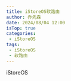 ```yaml
---
title: iStoreOS软路由
author: 乔先森
date: 2024/08/04 12:00
isTop: true
categories:
 - iStoreOS
tags:
 - iStoreOS
 - 软路由
---
```


iStoreOS